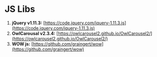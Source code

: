 # JS Libs

1. **jQuery v1.11.3:** [https://code.jquery.com/jquery-1.11.3.js](https://code.jquery.com/jquery-1.11.3.js)
2. **OwlCarousal v2.3.4:**  [https://owlcarousel2.github.io/OwlCarousel2/](https://owlcarousel2.github.io/OwlCarousel2/)
3. **WOW js:** [https://github.com/graingert/wow](https://github.com/graingert/wow)

